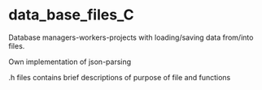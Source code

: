 # data_base_files_C

Database managers-workers-projects with loading/saving data from/into files.

Own implementation of json-parsing

.h files contains brief descriptions of purpose of file and functions

